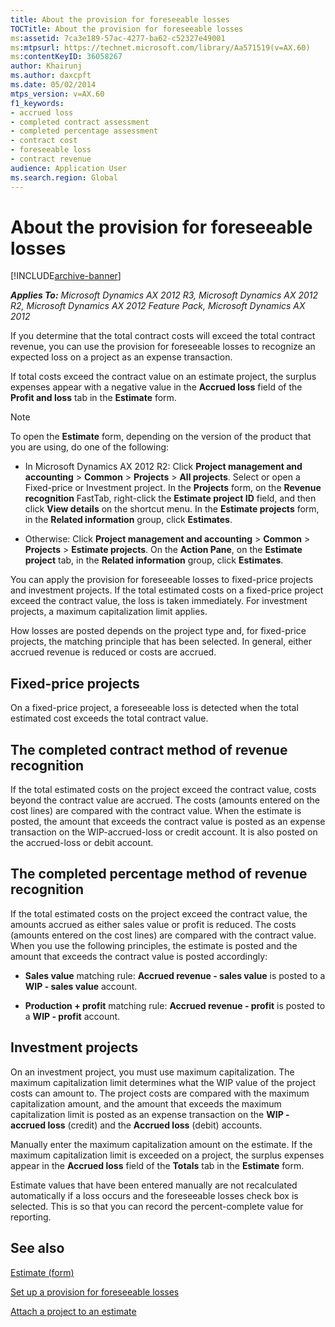 ```yaml
---
title: About the provision for foreseeable losses
TOCTitle: About the provision for foreseeable losses
ms:assetid: 7ca3e189-57ac-4277-ba62-c52327e49001
ms:mtpsurl: https://technet.microsoft.com/library/Aa571519(v=AX.60)
ms:contentKeyID: 36058267
author: Khairunj
ms.author: daxcpft
ms.date: 05/02/2014
mtps_version: v=AX.60
f1_keywords:
- accrued loss
- completed contract assessment
- completed percentage assessment
- contract cost
- foreseeable loss
- contract revenue
audience: Application User
ms.search.region: Global
---
```


# About the provision for foreseeable losses 


[!INCLUDE[archive-banner](includes/archive-banner.md)]


_**Applies To:** Microsoft Dynamics AX 2012 R3, Microsoft Dynamics AX 2012 R2, Microsoft Dynamics AX 2012 Feature Pack, Microsoft Dynamics AX 2012_

If you determine that the total contract costs will exceed the total contract revenue, you can use the provision for foreseeable losses to recognize an expected loss on a project as an expense transaction.

If total costs exceed the contract value on an estimate project, the surplus expenses appear with a negative value in the **Accrued loss** field of the **Profit and loss** tab in the **Estimate** form.


> [!NOTE]
> <P>To open the <STRONG>Estimate</STRONG> form, depending on the version of the product that you are using, do one of the following:</P>
> <UL>
> <LI>
> <P>In Microsoft Dynamics AX 2012 R2: Click <STRONG>Project management and accounting</STRONG> &gt; <STRONG>Common</STRONG> &gt; <STRONG>Projects</STRONG> &gt; <STRONG>All projects</STRONG>. Select or open a Fixed-price or Investment project. In the <STRONG>Projects</STRONG> form, on the <STRONG>Revenue recognition</STRONG> FastTab, right-click the <STRONG>Estimate project ID</STRONG> field, and then click <STRONG>View details</STRONG> on the shortcut menu. In the <STRONG>Estimate projects</STRONG> form, in the <STRONG>Related information</STRONG> group, click <STRONG>Estimates</STRONG>.</P>
> <LI>
> <P>Otherwise: Click <STRONG>Project management and accounting</STRONG> &gt; <STRONG>Common</STRONG> &gt; <STRONG>Projects</STRONG> &gt; <STRONG>Estimate projects</STRONG>. On the <STRONG>Action Pane</STRONG>, on the <STRONG>Estimate project</STRONG> tab, in the <STRONG>Related information</STRONG> group, click <STRONG>Estimates</STRONG>.</P></LI></UL>



You can apply the provision for foreseeable losses to fixed-price projects and investment projects. If the total estimated costs on a fixed-price project exceed the contract value, the loss is taken immediately. For investment projects, a maximum capitalization limit applies.

How losses are posted depends on the project type and, for fixed-price projects, the matching principle that has been selected. In general, either accrued revenue is reduced or costs are accrued.

## Fixed-price projects

On a fixed-price project, a foreseeable loss is detected when the total estimated cost exceeds the total contract value.

## The completed contract method of revenue recognition

If the total estimated costs on the project exceed the contract value, costs beyond the contract value are accrued. The costs (amounts entered on the cost lines) are compared with the contract value. When the estimate is posted, the amount that exceeds the contract value is posted as an expense transaction on the WIP-accrued-loss or credit account. It is also posted on the accrued-loss or debit account.

## The completed percentage method of revenue recognition

If the total estimated costs on the project exceed the contract value, the amounts accrued as either sales value or profit is reduced. The costs (amounts entered on the cost lines) are compared with the contract value. When you use the following principles, the estimate is posted and the amount that exceeds the contract value is posted accordingly:

  - **Sales value** matching rule: **Accrued revenue - sales value** is posted to a **WIP - sales value** account.

  - **Production + profit** matching rule: **Accrued revenue - profit** is posted to a **WIP - profit** account.

## Investment projects

On an investment project, you must use maximum capitalization. The maximum capitalization limit determines what the WIP value of the project costs can amount to. The project costs are compared with the maximum capitalization amount, and the amount that exceeds the maximum capitalization limit is posted as an expense transaction on the **WIP - accrued loss** (credit) and the **Accrued loss** (debit) accounts.

Manually enter the maximum capitalization amount on the estimate. If the maximum capitalization limit is exceeded on a project, the surplus expenses appear in the **Accrued loss** field of the **Totals** tab in the **Estimate** form.

Estimate values that have been entered manually are not recalculated automatically if a loss occurs and the foreseeable losses check box is selected. This is so that you can record the percent-complete value for reporting.

## See also

[Estimate (form)](https://technet.microsoft.com/library/aa590971\(v=ax.60\))

[Set up a provision for foreseeable losses](set-up-a-provision-for-foreseeable-losses.md)

[Attach a project to an estimate](attach-a-project-to-an-estimate.md)

  


